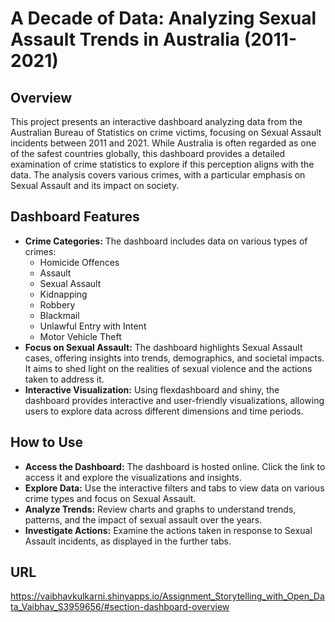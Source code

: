 # A Decade of Data: Analyzing Sexual Assault Trends in Australia (2011-2021)

## Overview
This project presents an interactive dashboard analyzing data from the Australian Bureau of Statistics on crime victims, focusing on Sexual Assault incidents between 2011 and 2021. While Australia is often regarded as one of the safest countries globally, this dashboard provides a detailed examination of crime statistics to explore if this perception aligns with the data. The analysis covers various crimes, with a particular emphasis on Sexual Assault and its impact on society.

## Dashboard Features
* **Crime Categories:** The dashboard includes data on various types of crimes:
    * Homicide Offences
    * Assault
    * Sexual Assault
    * Kidnapping
    * Robbery
    * Blackmail
    * Unlawful Entry with Intent
    * Motor Vehicle Theft
* **Focus on Sexual Assault:** The dashboard highlights Sexual Assault cases, offering insights into trends, demographics, and societal impacts. It aims to shed light on the realities of sexual violence and the actions taken to address it.
* **Interactive Visualization:** Using flexdashboard and shiny, the dashboard provides interactive and user-friendly visualizations, allowing users to explore data across different dimensions and time periods.

## How to Use
* **Access the Dashboard:** The dashboard is hosted online. Click the link to access it and explore the visualizations and insights.
* **Explore Data:** Use the interactive filters and tabs to view data on various crime types and focus on Sexual Assault.
* **Analyze Trends:** Review charts and graphs to understand trends, patterns, and the impact of sexual assault over the years.
* **Investigate Actions:** Examine the actions taken in response to Sexual Assault incidents, as displayed in the further tabs.

## URL
https://vaibhavkulkarni.shinyapps.io/Assignment_Storytelling_with_Open_Data_Vaibhav_S3959656/#section-dashboard-overview
